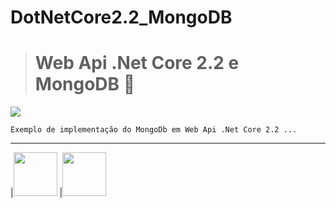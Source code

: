 # DotNetCore2.2_MongoDB

> # Web Api .Net Core 2.2 e MongoDB 🔗
![](https://github.com/DevCarlosLima/Safira/blob/master/Docs/Images/Badges/release.svg)
```
Exemplo de implementação do MongoDb em Web Api .Net Core 2.2 ...
```
---
|<img src="https://docs.microsoft.com/pt-br/dotnet/images/hub/netcore.svg" width="70" heigth="70" />
|<img src="https://upload.wikimedia.org/wikipedia/commons/thumb/9/93/MongoDB_Logo.svg/1200px-MongoDB_Logo.svg.png" width="70" heigth="70" />